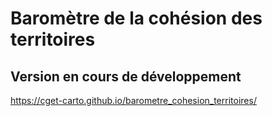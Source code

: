 # Baromètre de la cohésion des territoires
## Version en cours de développement

 https://cget-carto.github.io/barometre_cohesion_territoires/
